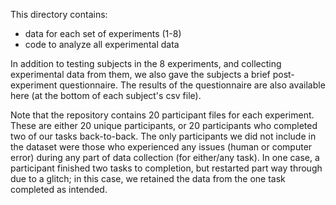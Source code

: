 This directory contains:
- data for each set of experiments (1-8)
- code to analyze all experimental data
  
In addition to testing subjects in the 8 experiments, and collecting experimental data from them, we also gave the subjects a brief post-experiment questionnaire. The results of the questionnaire are also available here (at the bottom of each subject's csv file). 

Note that the repository contains 20 participant files for each experiment. These are either 20 unique participants, or 20 participants who completed two of our tasks back-to-back. The only participants we did not include in the dataset were those who experienced any issues (human or computer error) during any part of data collection (for either/any task). In one case, a participant finished two tasks to completion, but restarted part way through due to a glitch; in this case, we retained the data from the one task completed as intended.
